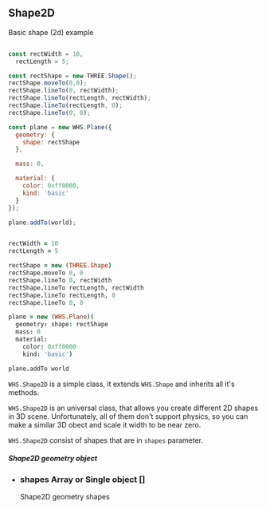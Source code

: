 <h2 class="ws" id="shape2d">Shape2D</h2>

<div class="blockTitle h3">Basic shape (2d) example</div>

```javascript

const rectWidth = 10,
  rectLength = 5;

const rectShape = new THREE.Shape();
rectShape.moveTo(0,0);
rectShape.lineTo(0, rectWidth);
rectShape.lineTo(rectLength, rectWidth);
rectShape.lineTo(rectLength, 0);
rectShape.lineTo(0, 0);

const plane = new WHS.Plane({
  geometry: {
    shape: rectShape
  },

  mass: 0,

  material: {
    color: 0xff0000,
    kind: 'basic'
  }
});

plane.addTo(world);

```

```coffeescript

rectWidth = 10
rectLength = 5

rectShape = new (THREE.Shape)
rectShape.moveTo 0, 0
rectShape.lineTo 0, rectWidth
rectShape.lineTo rectLength, rectWidth
rectShape.lineTo rectLength, 0
rectShape.lineTo 0, 0

plane = new (WHS.Plane)(
  geometry: shape: rectShape
  mass: 0
  material:
    color: 0xff0000
    kind: 'basic')

plane.addTo world

```

`WHS.Shape2D` is a simple class, it extends `WHS.Shape` and inherits all it's methods.

`WHS.Shape2D` is an universal class, that allows you create different 2D shapes in 3D scene. Unfortunately, all of them don't support physics, so you can make a similar 3D obect and scale it width to be near zero.

`WHS.Shape2D` consist of shapes that are in `shapes` parameter.

<div class="params" id="shape2d-geometry">
  <h5>Shape2D geometry object <a href="#shape2d-geometry" class="anchor"></a></h5>
  <ul>
    <li id="shape2d-geometry-shapes">
      <h3><a href="#shape2d-geometry-shapes" class="anchor"></a> shapes
        <span class="type">Array or Single object</span>
        <span class="default">[]</span>
      </h3>
      <p>Shape2D geometry shapes</p>
    </li>
  </ul>
</div>

<script src="https://gist.github.com/sasha240100/118ced78b8c3a9aeb008.js"></script>